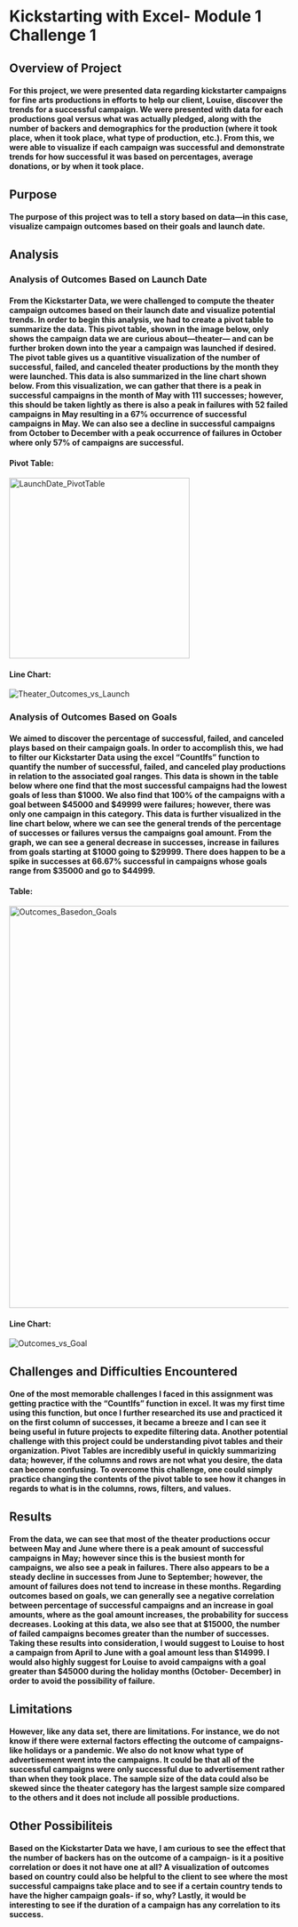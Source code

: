 # Kickstarting with Excel- Module 1 Challenge 1

## Overview of Project 

#### For this project, we were presented data regarding kickstarter campaigns for fine arts productions in efforts to help our client, Louise, discover the trends for a successful campaign. We were presented with data for each productions goal versus what was actually pledged, along with the number of backers and demographics for the production (where it took place, when it took place, what type of production, etc.). From this, we were able to visualize if each campaign was successful and demonstrate trends for how successful it was based on percentages, average donations, or by when it took place.


## Purpose

#### The purpose of this project was to tell a story based on data—in this case, visualize campaign outcomes based on their goals and launch date. 


## Analysis 

### Analysis of Outcomes Based on Launch Date

#### From the Kickstarter Data, we were challenged to compute the theater campaign outcomes based on their launch date and visualize potential trends. In order to begin this analysis, we had to create a pivot table to summarize the data. This pivot table, shown in the image below, only shows the campaign data we are curious about—theater— and can be further broken down into the year a campaign was launched if desired. The pivot table gives us a quantitive visualization of the number of successful, failed, and canceled theater productions by the month they were launched. This data is also summarized in the line chart shown below. From this visualization, we can gather that there is a peak in successful campaigns in the month of May with 111 successes; however, this should be taken lightly as there is also a peak in failures with 52 failed campaigns in May resulting in a 67% occurrence of successful campaigns in May. We can also see a decline in successful campaigns from October to December with a peak occurrence of failures in October where only 57% of campaigns are successful. 

#### **Pivot Table:**

<img width="325" alt="LaunchDate_PivotTable" src="https://user-images.githubusercontent.com/92558842/138497040-9e92a611-3773-4a8f-a233-58dc68491867.png">

#### **Line Chart:**

![Theater_Outcomes_vs_Launch](https://user-images.githubusercontent.com/92558842/138497115-46f96ac9-e3aa-41ff-a633-053d4af8b366.png)

### Analysis of Outcomes Based on Goals

#### We aimed to discover the percentage of successful, failed, and canceled plays based on their campaign goals. In order to accomplish this, we had to filter our Kickstarter Data using the excel “CountIfs” function to quantify the number of successful, failed, and canceled play productions in relation to the associated goal ranges. This data is shown in the table below where one find that the most successful campaigns had the lowest goals of less than $1000. We also find that 100% of the campaigns with a goal between $45000 and $49999 were failures; however, there was only one campaign in this category.  This data is further visualized in the line chart below, where we can see the general trends of the percentage of successes or failures versus the campaigns goal amount. From the graph, we can see a general decrease in successes, increase in failures from goals starting at $1000 going to $29999. There does happen to be a spike in successes at 66.67% successful in campaigns whose goals range from $35000 and go to $44999. 

#### **Table:**  

<img width="723" alt="Outcomes_Basedon_Goals" src="https://user-images.githubusercontent.com/92558842/138497179-fb22be7d-be20-49b6-a0d3-f36ee1e674dd.png">

#### **Line Chart:**

![Outcomes_vs_Goal](https://user-images.githubusercontent.com/92558842/138497209-593aa6e1-1ca1-4a14-bf50-7ae044d54453.png)


## Challenges and Difficulties Encountered

#### One of the most memorable challenges I faced in this assignment was getting practice with the “CountIfs” function in excel. It was my first time using this function, but once I further researched its use and practiced it on the first column of successes, it became a breeze and I can see it being useful in future projects to expedite filtering data. Another potential challenge with this project could be understanding pivot tables and their organization. Pivot Tables are incredibly useful in quickly summarizing data; however, if the columns and rows are not what you desire, the data can become confusing. To overcome this challenge, one could simply practice changing the contents of the pivot table to see how it changes in regards to what is in the columns, rows, filters, and values.


## Results 

#### From the data, we can see that most of the theater productions occur between May and June where there is a peak amount of successful campaigns in May; however since this is the busiest month for campaigns, we also see a peak in failures. There also appears to be a steady decline in successes from June to September; however, the amount of failures does not tend to increase in these months. Regarding outcomes based on goals, we can generally see a negative correlation between percentage of successful campaigns and an increase in goal amounts, where as the goal amount increases, the probability for success decreases. Looking at this data, we also see that at $15000, the number of failed campaigns becomes greater than the number of successes. Taking these results into consideration, I would suggest to Louise to host a campaign from April to June with a goal amount less than $14999. I would also highly suggest for Louise to avoid campaigns with a goal greater than $45000 during the holiday months (October- December) in order to avoid the possibility of failure. 


## Limitations

#### However, like any data set, there are limitations. For instance, we do not know if there were external factors effecting the outcome of campaigns- like holidays or a pandemic. We also do not know what type of advertisement went into the campaigns. It could be that all of the successful campaigns were only successful due to advertisement rather than when they took place. The sample size of the data could also be skewed since the theater category has the largest sample size compared to the others and it does not include all possible productions. 

## Other Possibiliteis

#### Based on the Kickstarter Data we have, I am curious to see the effect that the number of backers has on the outcome of a campaign- is it a positive correlation or does it not have one at all? A visualization of outcomes based on country could also be helpful to the client to see where the most successful campaigns take place and to see if a certain country tends to have the higher campaign goals- if so, why? Lastly, it would be interesting to see if the duration of a campaign has any correlation to its success. 
